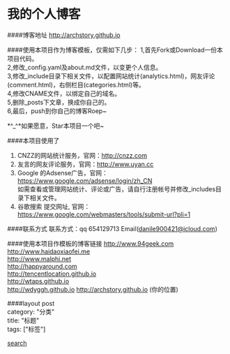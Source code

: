 我的个人博客
================

####博客地址
http://archstory.github.io

####使用本项目作为博客模板，仅需如下几步：
1,首先Fork或Download一份本项目代码。  
2,修改_config.yaml及about.md文件，以变更个人信息。  
3,修改_include目录下相关文件，以配置网站统计(analytics.html)，网友评论(comment.html)，右侧栏目(categories.html)等。  
4,修改CNAME文件，以绑定自己的域名。  
5,删除_posts下文章，换成你自己的。  
6,最后，push到你自己的博客Roep~  

 *^_^*如果愿意，Star本项目一个吧~  

####本项目使用了
1. CNZZ的网站统计服务，官网：http://cnzz.com  
2. 友言的网友评论服务，官网：http://www.uyan.cc  
3. Google 的Adsense广告，官网：https://www.google.com/adsense/login/zh_CN  
如需查看或管理网站统计、评论或广告，请自行注册帐号并修改_includes目录下相关文件。  
4. 谷歌搜索 提交网址, 官网：https://www.google.com/webmasters/tools/submit-url?pli=1

####联系方式
联系方式：qq 654129713
Email(danile900421@icloud.com)  

####使用本项目作模板的博客链接
http://www.94geek.com  
http://www.haidaoxiaofei.me  
http://www.malphi.net  
http://happyaround.com  
http://tencentlocation.github.io  
http://wtaps.github.io  
http://wdyggh.github.io 
http://archstory.github.io
(你的位置)  

####layout post  
category: "分类"  
title: "标题"  
tags: ["标签"]  


[search](https://github.com/equation85/equation85.github.com/blob/master/_includes/themes/the-program/default.html)

